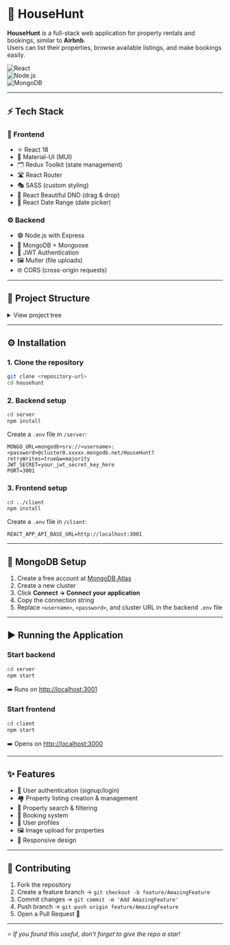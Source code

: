 # 🏡 HouseHunt

**HouseHunt** is a full-stack web application for property rentals and bookings, similar to **Airbnb**.  
Users can list their properties, browse available listings, and make bookings easily.

![React](https://img.shields.io/badge/Frontend-React%2018-blue?logo=react)  
![Node.js](https://img.shields.io/badge/Backend-Node.js%20%7C%20Express-green?logo=node.js)  
![MongoDB](https://img.shields.io/badge/Database-MongoDB-brightgreen?logo=mongodb)  

---

## ⚡ Tech Stack

### 🎨 Frontend
- ⚛️ React 18  
- 🎨 Material-UI (MUI)  
- 🗂️ Redux Toolkit (state management)  
- 🛣️ React Router  
- 🎭 SASS (custom styling)  
- 🧩 React Beautiful DND (drag & drop)  
- 📅 React Date Range (date picker)

### ⚙️ Backend
- 🟢 Node.js with Express  
- 🍃 MongoDB + Mongoose  
- 🔐 JWT Authentication  
- 🖼️ Multer (file uploads)  
- 🌐 CORS (cross-origin requests)

---

## 📂 Project Structure

<details>
<summary>View project tree</summary>

```

project-root/
├── client/                 # Frontend React application
│   ├── public/            # Static files
│   ├── src/              # Source files
│   ├── package.json      # Frontend dependencies
│   └── .env             # Frontend environment variables
│
└── server/                # Backend Node.js application
├── models/           # MongoDB models
├── routes/           # API routes
├── public/           # Uploaded files
├── index.js         # Server entry point
├── package.json     # Backend dependencies
└── .env            # Backend environment variables

````

</details>

---

## ⚙️ Installation

### 1. Clone the repository
```bash
git clone <repository-url>
cd househunt
````

### 2. Backend setup

```bash
cd server
npm install
```

Create a `.env` file in `/server`:

```
MONGO_URL=mongodb+srv://<username>:<password>@cluster0.xxxxx.mongodb.net/HouseHunt?retryWrites=true&w=majority
JWT_SECRET=your_jwt_secret_key_here
PORT=3001
```

### 3. Frontend setup

```bash
cd ../client
npm install
```

Create a `.env` file in `/client`:

```
REACT_APP_API_BASE_URL=http://localhost:3001
```

---

## 🍃 MongoDB Setup

1. Create a free account at [MongoDB Atlas](https://www.mongodb.com/cloud/atlas/register)
2. Create a new cluster
3. Click **Connect → Connect your application**
4. Copy the connection string
5. Replace `<username>`, `<password>`, and cluster URL in the backend `.env` file

---

## ▶️ Running the Application

### Start backend

```bash
cd server
npm start
```

➡️ Runs on [http://localhost:3001](http://localhost:3001)

### Start frontend

```bash
cd client
npm start
```

➡️ Opens on [http://localhost:3000](http://localhost:3000)

---

## ✨ Features

* 🔑 User authentication (signup/login)
* 🏘️ Property listing creation & management
* 🔎 Property search & filtering
* 📅 Booking system
* 👤 User profiles
* 🖼️ Image upload for properties
* 📱 Responsive design

---

## 🤝 Contributing

1. Fork the repository
2. Create a feature branch → `git checkout -b feature/AmazingFeature`
3. Commit changes → `git commit -m 'Add AmazingFeature'`
4. Push branch → `git push origin feature/AmazingFeature`
5. Open a Pull Request 🚀

---

⭐ *If you found this useful, don’t forget to give the repo a star!*
